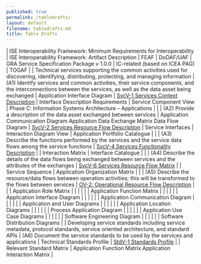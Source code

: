 ```yaml
---
published: true
permalink: /tabledrafts/
layout: default
filename: tabledrafts.md
title: Table Drafts
---
```


| ISE Interoperability Framework: Minimum Requirements for Interoperability | ISE Interoperability Framework: Artifact Description | FEAF | DoDAF/UAF | GRA Service Specification Package v 1.0.0 | IC-related (based on ICEA PAG) | TOGAF |
| Technical services supporting the common activities used for discovering, identifying, distributing, protecting, and managing information | (A1) Identify services and common activities, their service components, and the interconnections between the services, as well as the data asset being exchanged | Application Interface Diagram | [SvcV-1 Services Context Description](http://dodcio.defense.gov/dodaf20/dodaf20_services1.aspx) | Interface Description Requirements | Service Component View | Phase C: Information Systems Architecture – Applications |
| | (A2) Provide a description of the data asset exchanged between services | Application Communication Diagram Application Data Exchange Matrix Data Flow Diagram | [SvcV-2 Services Resource Flow Description](http://dodcio.defense.gov/dodaf20/dodaf20_services2.aspx) | Service Interfaces | Interaction Diagram View | Application Portfolio Catalogue |
| | (A3) Describe the functions performed by the services and the service data flows among the service functions | [SvcV-4 Services Functionality  Description](http://dodcio.defense.gov/dodaf20/dodaf20_services4.aspx) | | Interaction Matrix | Interface Catalogue | 
| | (A4) Describe the details of the data flows being exchanged between services and the attributes of the exchanges | [SvcV-6 Services Resource Flow Matrix](http://dodcio.defense.gov/dodaf20/dodaf20_services6.aspx) | | Service Sequence | Application Organization Matrix | 
| | (A5) Describe the resource/data flows between operation activities; this will be transformed to the flows between services | [OV-2: Operational Resource Flow Description](http://dodcio.defense.gov/dodaf20/dodaf20_ov2.aspx) | | | Application Role Matrix | 
| | | | | Application Function Matrix |
| | | | | Application Interface Diagram |
| | | | | Application Communication Diagram | 
| | | | | Application and User Diagrams | 
| | | | | Application Location Diagrams | 
| | | | | Process Application Diagram | 
| | | | | Application Use Case Diagrams | 
| | | | | Software Engineering Diagram | 
| | | | | Software Distribution Diagrams |
| Developing service standards including service metadata, protocol standards, service oriented architecture, and standard APIs | (A6) Document the service standards to be used by the services and applications | Technical Standards Profile | [StdV-1 Standards Profile](http://dodcio.defense.gov/dodaf20/dodaf20_stdv1.aspx) |  | Relevant Standard Matrix | Application Function Matrix Application Interaction Matrix |
